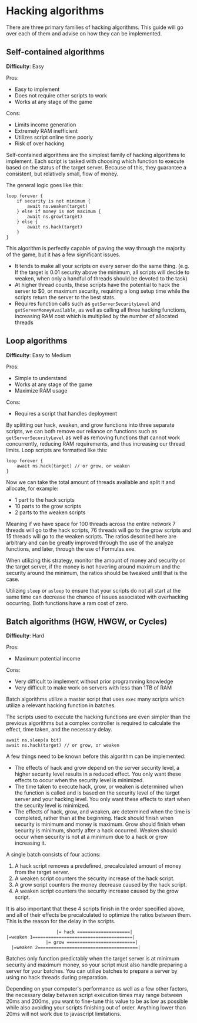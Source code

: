 # Hacking algorithms

There are three primary families of hacking algorithms. This guide will go over each of them and advise on how they can be implemented.

## Self-contained algorithms

**Difficulty**: Easy

Pros:

- Easy to implement
- Does not require other scripts to work
- Works at any stage of the game

Cons:

- Limits income generation
- Extremely RAM inefficient
- Utilizes script online time poorly
- Risk of over hacking

Self-contained algorithms are the simplest family of hacking algorithms to implement. Each script is tasked with choosing which function to execute based on the status of the target server. Because of this, they guarantee a consistent, but relatively small, flow of money.

The general logic goes like this:

    loop forever {
        if security is not minimum {
            await ns.weaken(target)
        } else if money is not maximum {
            await ns.grow(target)
        } else {
            await ns.hack(target)
        }
    }

This algorithm is perfectly capable of paving the way through the majority of the game, but it has a few significant issues.

- It tends to make all your scripts on every server do the same thing. (e.g. If the target is 0.01 security above the minimum, all scripts will decide to weaken, when only a handful of threads should be devoted to the task)
- At higher thread counts, these scripts have the potential to hack the server to $0, or maximum security, requiring a long setup time while the scripts return the server to the best stats.
- Requires function calls such as `getServerSecurityLevel` and `getServerMoneyAvailable`, as well as calling all three hacking functions, increasing RAM cost which is multiplied by the number of allocated threads

## Loop algorithms

**Difficulty**: Easy to Medium

Pros:

- Simple to understand
- Works at any stage of the game
- Maximize RAM usage

Cons:

- Requires a script that handles deployment

By splitting our hack, weaken, and grow functions into three separate scripts, we can both remove our reliance on functions such as `getServerSecurityLevel` as well as removing functions that cannot work concurrently, reducing RAM requirements, and thus increasing our thread limits. Loop scripts are formatted like this:

    loop forever {
        await ns.hack(target) // or grow, or weaken
    }

Now we can take the total amount of threads available and split it and allocate, for example:

- 1 part to the hack scripts
- 10 parts to the grow scripts
- 2 parts to the weaken scripts

Meaning if we have space for 100 threads across the entire network 7 threads will go to the hack scripts, 76 threads will go to the grow scripts and 15 threads will go to the weaken scripts. The ratios described here are arbitrary and can be greatly improved through the use of the analyze functions, and later, through the use of Formulas.exe.

When utilizing this strategy, monitor the amount of money and security on the target server, if the money is not hovering around maximum and the security around the minimum, the ratios should be tweaked until that is the case.

Utilizing `sleep` or `asleep` to ensure that your scripts do not all start at the same time can decrease the chance of issues associated with overhacking occurring. Both functions have a ram cost of zero.

## Batch algorithms (HGW, HWGW, or Cycles)

**Difficulty**: Hard

Pros:

- Maximum potential income

Cons:

- Very difficult to implement without prior programming knowledge
- Very difficult to make work on servers with less than 1TB of RAM

Batch algorithms utilize a master script that uses `exec` many scripts which utilize a relevant hacking function in batches.

The scripts used to execute the hacking functions are even simpler than the previous algorithms but a complex controller is required to calculate the effect, time taken, and the necessary delay.

    await ns.sleep(a bit)
    await ns.hack(target) // or grow, or weaken

A few things need to be known before this algorithm can be implemented:

- The effects of hack and grow depend on the server security level, a higher security level results in a reduced effect. You only want these effects to occur when the security level is minimized.
- The time taken to execute hack, grow, or weaken is determined when the function is called and is based on the security level of the target server and your hacking level. You only want these effects to start when the security level is minimized.
- The effects of hack, grow, and weaken, are determined when the time is completed, rather than at the beginning. Hack should finish when security is minimum and money is maximum. Grow should finish when security is minimum, shortly after a hack occurred. Weaken should occur when security is not at a minimum due to a hack or grow increasing it.

A single batch consists of four actions:

1. A hack script removes a predefined, precalculated amount of money from the target server.
2. A weaken script counters the security increase of the hack script.
3. A grow script counters the money decrease caused by the hack script.
4. A weaken script counters the security increase caused by the grow script.

It is also important that these 4 scripts finish in the order specified above, and all of their effects be precalculated to optimize the ratios between them. This is the reason for the delay in the scripts.

                       |= hack ====================|
    |=weaken 1======================================|
                   |= grow ==========================|
      |=weaken 2======================================|

Batches only function predictably when the target server is at minimum security and maximum money, so your script must also handle preparing a server for your batches. You can utilize batches to prepare a server by using no hack threads during preparation.

Depending on your computer's performance as well as a few other factors, the necessary delay between script execution times may range between 20ms and 200ms, you want to fine-tune this value to be as low as possible while also avoiding your scripts finishing out of order. Anything lower than 20ms will not work due to javascript limitations.
